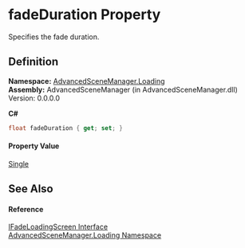 # fadeDuration Property


Specifies the fade duration.



## Definition
**Namespace:** <a href="N_AdvancedSceneManager_Loading">AdvancedSceneManager.Loading</a>  
**Assembly:** AdvancedSceneManager (in AdvancedSceneManager.dll) Version: 0.0.0.0

**C#**
``` C#
float fadeDuration { get; set; }
```



#### Property Value
<a href="https://learn.microsoft.com/dotnet/api/system.single" target="_blank" rel="noopener noreferrer">Single</a>

## See Also


#### Reference
<a href="T_AdvancedSceneManager_Loading_IFadeLoadingScreen">IFadeLoadingScreen Interface</a>  
<a href="N_AdvancedSceneManager_Loading">AdvancedSceneManager.Loading Namespace</a>  

